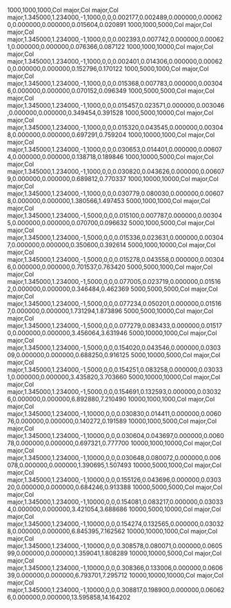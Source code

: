 1000,1000,1000,Col major,Col major,Col major,1.345000,1.234000,-1,1000,0,0,0.002177,0.002489,0.000000,0.000620,0.000000,0.000000,0.015604,0.020891
1000,1000,5000,Col major,Col major,Col major,1.345000,1.234000,-1,1000,0,0,0.002393,0.007742,0.000000,0.000621,0.000000,0.000000,0.076366,0.087122
1000,1000,10000,Col major,Col major,Col major,1.345000,1.234000,-1,1000,0,0,0.002401,0.014306,0.000000,0.000620,0.000000,0.000000,0.152796,0.170122
1000,5000,1000,Col major,Col major,Col major,1.345000,1.234000,-1,1000,0,0,0.015368,0.007783,0.000000,0.003046,0.000000,0.000000,0.070152,0.096349
1000,5000,5000,Col major,Col major,Col major,1.345000,1.234000,-1,1000,0,0,0.015457,0.023571,0.000000,0.003046,0.000000,0.000000,0.349454,0.391528
1000,5000,10000,Col major,Col major,Col major,1.345000,1.234000,-1,1000,0,0,0.015320,0.043545,0.000000,0.003048,0.000000,0.000000,0.697291,0.759204
1000,10000,1000,Col major,Col major,Col major,1.345000,1.234000,-1,1000,0,0,0.030653,0.014401,0.000000,0.006074,0.000000,0.000000,0.138718,0.189846
1000,10000,5000,Col major,Col major,Col major,1.345000,1.234000,-1,1000,0,0,0.030820,0.043626,0.000000,0.006079,0.000000,0.000000,0.689812,0.770337
1000,10000,10000,Col major,Col major,Col major,1.345000,1.234000,-1,1000,0,0,0.030779,0.080030,0.000000,0.006078,0.000000,0.000000,1.380566,1.497453
5000,1000,1000,Col major,Col major,Col major,1.345000,1.234000,-1,5000,0,0,0.015100,0.007787,0.000000,0.003045,0.000000,0.000000,0.070700,0.096632
5000,1000,5000,Col major,Col major,Col major,1.345000,1.234000,-1,5000,0,0,0.015336,0.023631,0.000000,0.003047,0.000000,0.000000,0.350600,0.392614
5000,1000,10000,Col major,Col major,Col major,1.345000,1.234000,-1,5000,0,0,0.015278,0.043558,0.000000,0.003046,0.000000,0.000000,0.701537,0.763420
5000,5000,1000,Col major,Col major,Col major,1.345000,1.234000,-1,5000,0,0,0.077005,0.023719,0.000000,0.015162,0.000000,0.000000,0.346484,0.462369
5000,5000,5000,Col major,Col major,Col major,1.345000,1.234000,-1,5000,0,0,0.077234,0.050201,0.000000,0.015167,0.000000,0.000000,1.731294,1.873896
5000,5000,10000,Col major,Col major,Col major,1.345000,1.234000,-1,5000,0,0,0.077279,0.083433,0.000000,0.015170,0.000000,0.000000,3.456064,3.631946
5000,10000,1000,Col major,Col major,Col major,1.345000,1.234000,-1,5000,0,0,0.154020,0.043546,0.000000,0.030309,0.000000,0.000000,0.688250,0.916125
5000,10000,5000,Col major,Col major,Col major,1.345000,1.234000,-1,5000,0,0,0.154251,0.083258,0.000000,0.030331,0.000000,0.000000,3.435820,3.703660
5000,10000,10000,Col major,Col major,Col major,1.345000,1.234000,-1,5000,0,0,0.154691,0.132593,0.000000,0.030326,0.000000,0.000000,6.892880,7.210490
10000,1000,1000,Col major,Col major,Col major,1.345000,1.234000,-1,10000,0,0,0.030830,0.014411,0.000000,0.006076,0.000000,0.000000,0.140272,0.191589
10000,1000,5000,Col major,Col major,Col major,1.345000,1.234000,-1,10000,0,0,0.030604,0.043697,0.000000,0.006078,0.000000,0.000000,0.697321,0.777700
10000,1000,10000,Col major,Col major,Col major,1.345000,1.234000,-1,10000,0,0,0.030648,0.080072,0.000000,0.006078,0.000000,0.000000,1.390695,1.507493
10000,5000,1000,Col major,Col major,Col major,1.345000,1.234000,-1,10000,0,0,0.155126,0.043696,0.000000,0.030320,0.000000,0.000000,0.684246,0.913388
10000,5000,5000,Col major,Col major,Col major,1.345000,1.234000,-1,10000,0,0,0.154081,0.083217,0.000000,0.030334,0.000000,0.000000,3.421054,3.688686
10000,5000,10000,Col major,Col major,Col major,1.345000,1.234000,-1,10000,0,0,0.154274,0.132565,0.000000,0.030328,0.000000,0.000000,6.845395,7.162562
10000,10000,1000,Col major,Col major,Col major,1.345000,1.234000,-1,10000,0,0,0.308578,0.080071,0.000000,0.060599,0.000000,0.000000,1.359041,1.808289
10000,10000,5000,Col major,Col major,Col major,1.345000,1.234000,-1,10000,0,0,0.308366,0.133006,0.000000,0.060639,0.000000,0.000000,6.793701,7.295712
10000,10000,10000,Col major,Col major,Col major,1.345000,1.234000,-1,10000,0,0,0.308817,0.198900,0.000000,0.060626,0.000000,0.000000,13.595858,14.164202
